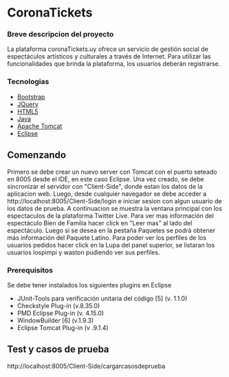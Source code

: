 # CoronaTickets

### Breve descripcion del proyecto

La plataforma coronaTickets.uy ofrece un servicio de gestión social de espectáculos
artísticos y culturales a través de Internet. Para utilizar las funcionalidades que brinda
la plataforma, los usuarios deberán registrarse.

### Tecnologias
* [Bootstrap](https://getbootstrap.com)
* [JQuery](https://jquery.com)
* [HTML5](https://es.wikipedia.org/wiki/HTML5)
* [Java](https://www.java.com/es/download/help/java8.html)
* [Apache Tomcat](http://tomcat.apache.org/)
* [Eclipse](https://www.eclipse.org/downloads/)


## Comenzando
Primero se debe crear un nuevo server con Tomcat con el puerto seteado en 8005 desde el IDE, en este caso Eclipse. Una vez creado, se debe sincronizar el servidor con "Client-Side", donde estan los datos de la aplicacion web. Luego, desde cualquier navegador se debe acceder a http://localhost:8005/Client-Side/login e iniciar sesion con algun usuario de los datos de prueba.
A continuacion se muestra la ventana principal con los espectaculos de la plataforma Twitter Live.
Para ver mas información del espectáculo Bien de Familia hacer click en "Leer mas" al lado del espectáculo. Luego si se desea en la pestaña Paquetes se podrá obtener más información del Paquete Latino.
Para poder ver los perfiles de los usuarios pedidos hacer click en la Lupa del panel superior, se listaran los usuarios lospimpi y waston pudiendo ver sus perfiles.


### Prerequisitos
Se debe tener instalados los siguientes plugins en Eclipse 
* JUnit-Tools para verificación unitaria del código [5] (v. 1.1.0)
* Checkstyle Plug-in (v.8.35.0)
* PMD Eclipse Plug-in (v. 4.15.0)
* WindowBuilder [6] (v.1.9.3)
* Eclipse Tomcat Plug-in (v .9.1.4)

## Test y casos de prueba
http://localhost:8005/Client-Side/cargarcasosdeprueba



